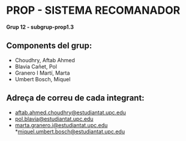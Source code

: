 
# PROP - SISTEMA RECOMANADOR

**Grup 12 - subgrup-prop1.3**

## Components del grup:

* Choudhry, Aftab Ahmed 
* Blavia Cañet, Pol
* Granero I Martí, Marta
* Umbert Bosch, Miquel 

## Adreça de correu de cada integrant:

* aftab.ahmed.choudhry@estudiantat.upc.edu
* pol.blavia@estudiantat.upc.edu
* marta.granero.i@estudiantat.upc.edu
*miquel.umbert.bosch@estudiantat.upc.edu


